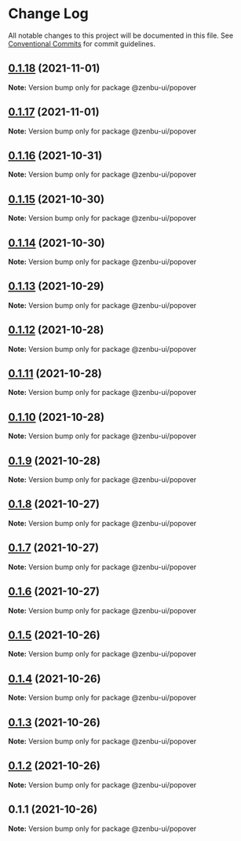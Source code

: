 # Change Log

All notable changes to this project will be documented in this file.
See [Conventional Commits](https://conventionalcommits.org) for commit guidelines.

## [0.1.18](https://github.com/KodepandaID/zenbu-ui/compare/@zenbu-ui/popover@0.1.17...@zenbu-ui/popover@0.1.18) (2021-11-01)

**Note:** Version bump only for package @zenbu-ui/popover





## [0.1.17](https://github.com/KodepandaID/zenbu-ui/compare/@zenbu-ui/popover@0.1.16...@zenbu-ui/popover@0.1.17) (2021-11-01)

**Note:** Version bump only for package @zenbu-ui/popover





## [0.1.16](https://github.com/KodepandaID/zenbu-ui/compare/@zenbu-ui/popover@0.1.15...@zenbu-ui/popover@0.1.16) (2021-10-31)

**Note:** Version bump only for package @zenbu-ui/popover





## [0.1.15](https://github.com/KodepandaID/zenbu-ui/compare/@zenbu-ui/popover@0.1.14...@zenbu-ui/popover@0.1.15) (2021-10-30)

**Note:** Version bump only for package @zenbu-ui/popover





## [0.1.14](https://github.com/KodepandaID/zenbu-ui/compare/@zenbu-ui/popover@0.1.13...@zenbu-ui/popover@0.1.14) (2021-10-30)

**Note:** Version bump only for package @zenbu-ui/popover





## [0.1.13](https://github.com/KodepandaID/zenbu-ui/compare/@zenbu-ui/popover@0.1.12...@zenbu-ui/popover@0.1.13) (2021-10-29)

**Note:** Version bump only for package @zenbu-ui/popover





## [0.1.12](https://github.com/KodepandaID/zenbu-ui/compare/@zenbu-ui/popover@0.1.11...@zenbu-ui/popover@0.1.12) (2021-10-28)

**Note:** Version bump only for package @zenbu-ui/popover





## [0.1.11](https://github.com/KodepandaID/zenbu-ui/compare/@zenbu-ui/popover@0.1.10...@zenbu-ui/popover@0.1.11) (2021-10-28)

**Note:** Version bump only for package @zenbu-ui/popover





## [0.1.10](https://github.com/KodepandaID/zenbu-ui/compare/@zenbu-ui/popover@0.1.9...@zenbu-ui/popover@0.1.10) (2021-10-28)

**Note:** Version bump only for package @zenbu-ui/popover





## [0.1.9](https://github.com/KodepandaID/zenbu-ui/compare/@zenbu-ui/popover@0.1.8...@zenbu-ui/popover@0.1.9) (2021-10-28)

**Note:** Version bump only for package @zenbu-ui/popover





## [0.1.8](https://github.com/KodepandaID/zenbu-ui/compare/@zenbu-ui/popover@0.1.7...@zenbu-ui/popover@0.1.8) (2021-10-27)

**Note:** Version bump only for package @zenbu-ui/popover





## [0.1.7](https://github.com/KodepandaID/zenbu-ui/compare/@zenbu-ui/popover@0.1.6...@zenbu-ui/popover@0.1.7) (2021-10-27)

**Note:** Version bump only for package @zenbu-ui/popover





## [0.1.6](https://github.com/KodepandaID/zenbu-ui/compare/@zenbu-ui/popover@0.1.5...@zenbu-ui/popover@0.1.6) (2021-10-27)

**Note:** Version bump only for package @zenbu-ui/popover





## [0.1.5](https://github.com/KodepandaID/zenbu-ui/compare/@zenbu-ui/popover@0.1.4...@zenbu-ui/popover@0.1.5) (2021-10-26)

**Note:** Version bump only for package @zenbu-ui/popover





## [0.1.4](https://github.com/KodepandaID/zenbu-ui/compare/@zenbu-ui/popover@0.1.3...@zenbu-ui/popover@0.1.4) (2021-10-26)

**Note:** Version bump only for package @zenbu-ui/popover





## [0.1.3](https://github.com/KodepandaID/zenbu-ui/compare/@zenbu-ui/popover@0.1.2...@zenbu-ui/popover@0.1.3) (2021-10-26)

**Note:** Version bump only for package @zenbu-ui/popover





## [0.1.2](https://github.com/KodepandaID/zenbu-ui/compare/@zenbu-ui/popover@0.1.1...@zenbu-ui/popover@0.1.2) (2021-10-26)

**Note:** Version bump only for package @zenbu-ui/popover





## 0.1.1 (2021-10-26)

**Note:** Version bump only for package @zenbu-ui/popover
